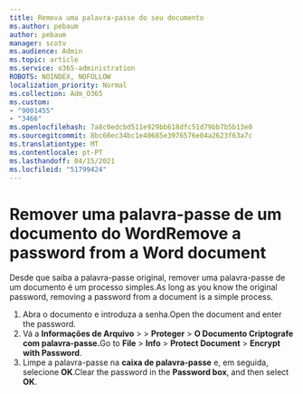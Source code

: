 ```yaml
---
title: Remova uma palavra-passe do seu documento
ms.author: pebaum
author: pebaum
manager: scotv
ms.audience: Admin
ms.topic: article
ms.service: o365-administration
ROBOTS: NOINDEX, NOFOLLOW
localization_priority: Normal
ms.collection: Adm_O365
ms.custom:
- "9001455"
- "3466"
ms.openlocfilehash: 7a8c0edcbd511e929bb618dfc51d79bb7b5b13e0
ms.sourcegitcommit: 8bc60ec34bc1e40685e3976576e04a2623f63a7c
ms.translationtype: MT
ms.contentlocale: pt-PT
ms.lasthandoff: 04/15/2021
ms.locfileid: "51799424"
---
```

# <a name="remove-a-password-from-a-word-document"></a><span data-ttu-id="f1566-102">Remover uma palavra-passe de um documento do Word</span><span class="sxs-lookup"><span data-stu-id="f1566-102">Remove a password from a Word document</span></span>

<span data-ttu-id="f1566-103">Desde que saiba a palavra-passe original, remover uma palavra-passe de um documento é um processo simples.</span><span class="sxs-lookup"><span data-stu-id="f1566-103">As long as you know the original password, removing a password from a document is a simple process.</span></span>

1. <span data-ttu-id="f1566-104">Abra o documento e introduza a senha.</span><span class="sxs-lookup"><span data-stu-id="f1566-104">Open the document and enter the password.</span></span>
2. <span data-ttu-id="f1566-105">Vá a **Informações de Arquivo**  >    >  **Proteger**  >  **O Documento Criptografe com palavra-passe.**</span><span class="sxs-lookup"><span data-stu-id="f1566-105">Go to **File** > **Info** > **Protect Document** > **Encrypt with Password**.</span></span>
3. <span data-ttu-id="f1566-106">Limpe a palavra-passe na **caixa de palavra-passe** e, em seguida, selecione **OK**.</span><span class="sxs-lookup"><span data-stu-id="f1566-106">Clear the password in the **Password box**, and then select **OK**.</span></span>